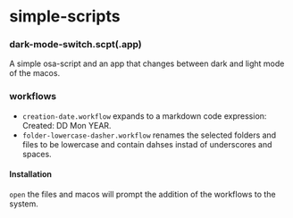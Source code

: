 # simple-scripts
### dark-mode-switch.scpt(.app)
A simple osa-script and an app that changes between dark and light mode of the macos.
### workflows
- `creation-date.workflow` expands to a markdown code expression: Created: DD Mon YEAR.
- `folder-lowercase-dasher.workflow` renames the selected folders and files to be lowercase and contain dahses instad of underscores and spaces.
#### Installation
`open` the files and macos will prompt the addition of the workflows to the system.


